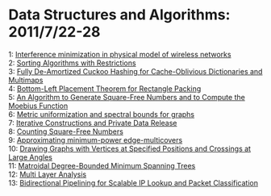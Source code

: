# Data Structures and Algorithms: 2011/7/22-28  
1: [Interference minimization in physical model of wireless networks](https://doi.org/10.48550/arXiv.1107.4222)  
2: [Sorting Algorithms with Restrictions](https://doi.org/10.48550/arXiv.1107.4223)  
3: [Fully De-Amortized Cuckoo Hashing for Cache-Oblivious Dictionaries and  Multimaps](https://doi.org/10.48550/arXiv.1107.4378)  
4: [Bottom-Left Placement Theorem for Rectangle Packing](https://doi.org/10.48550/arXiv.1107.4463)  
5: [An Algorithm to Generate Square-Free Numbers and to Compute the Moebius  Function](https://doi.org/10.48550/arXiv.1107.4563)  
6: [Metric uniformization and spectral bounds for graphs](https://doi.org/10.48550/arXiv.1008.3594)  
7: [Iterative Constructions and Private Data Release](https://doi.org/10.48550/arXiv.1107.3731)  
8: [Counting Square-Free Numbers](https://doi.org/10.48550/arXiv.1107.4890)  
9: [Approximating minimum-power edge-multicovers](https://doi.org/10.48550/arXiv.1107.4893)  
10: [Drawing Graphs with Vertices at Specified Positions and Crossings at  Large Angles](https://doi.org/10.48550/arXiv.1107.4970)  
11: [Matroidal Degree-Bounded Minimum Spanning Trees](https://doi.org/10.48550/arXiv.1107.5329)  
12: [Multi Layer Analysis](https://doi.org/10.48550/arXiv.1107.5349)  
13: [Bidirectional Pipelining for Scalable IP Lookup and Packet  Classification](https://doi.org/10.48550/arXiv.1107.5372)  